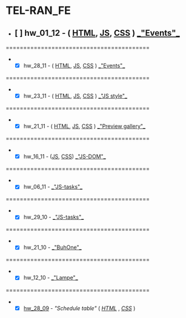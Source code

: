 # TEL-RAN_FE

- ## [ ] hw_01_12 - ( [HTML](https://github.com/sl101/TEL-RAN_FE/blob/main/hw_01_12/index.html), [ JS](https://github.com/sl101/TEL-RAN_FE/blob/main/hw_01_12/script/script.js), [ CSS](https://github.com/sl101/TEL-RAN_FE/blob/main/hw_01_12/style/style.css) ) [ \_"Events"\_](https://sl101.github.io/TEL-RAN_FE/hw_01_12/)

=========================================

- - [x] hw_28_11 - ( [HTML](https://github.com/sl101/TEL-RAN_FE/blob/main/hw_28_11/index.html), [ JS](https://github.com/sl101/TEL-RAN_FE/blob/main/hw_28_11/script/script.js), [ CSS](https://github.com/sl101/TEL-RAN_FE/blob/main/hw_28_11/style/style.css) ) [ \_"Events"\_](https://sl101.github.io/TEL-RAN_FE/hw_28_11/)

=========================================

- - [x] hw_23_11 - ( [HTML](https://github.com/sl101/TEL-RAN_FE/blob/main/hw_23_11/index.html), [ JS](https://github.com/sl101/TEL-RAN_FE/blob/main/hw_23_11/script/script.js), [ CSS](https://github.com/sl101/TEL-RAN_FE/blob/main/hw_23_11/style/style.css) ) [ \_"JS style"\_](https://sl101.github.io/TEL-RAN_FE/hw_23_11/)

=========================================

- - [x] hw_21_11 - ( [HTML](https://github.com/sl101/TEL-RAN_FE/blob/main/hw_21_11/index.html), [ JS](https://github.com/sl101/TEL-RAN_FE/blob/main/hw_21_11/script/script.js), [ CSS](https://github.com/sl101/TEL-RAN_FE/blob/main/hw_21_11/style/style.css) ) [ \_"Preview gallery"\_](https://sl101.github.io/TEL-RAN_FE/hw_21_11/)

=========================================

- - [x] hw_16_11 - ([JS](https://github.com/sl101/TEL-RAN_FE/blob/main/hw_16_11/script/script.js), [CSS](https://github.com/sl101/TEL-RAN_FE/blob/main/hw_16_11/style/style.css)) [\_"JS-DOM"\_](https://sl101.github.io/TEL-RAN_FE/hw_16_11/)

=========================================

- - [x] hw_06_11 - [\_"JS-tasks"\_](https://sl101.github.io/TEL-RAN_FE/hw_06_11/script.js)

=========================================

- - [x] hw_29_10 - [\_"JS-tasks"\_](https://sl101.github.io/TEL-RAN_FE/hw_29_10/script.js)

=========================================

- - [x] hw_21_10 - [\_"BuhOne"\_](https://sl101.github.io/TEL-RAN_FE/hw_21_10)

=========================================

- - [x] hw_12_10 - [\_"Lampe"\_](https://sl101.github.io/TEL-RAN_FE/hw_12_10)

=========================================

- - [x] [hw_28_09](https://sl101.github.io/TEL-RAN_FE/hw_28_09) - _"Schedule table"_ ( _[HTML](https://github.com/sl101/TEL-RAN_FE/blob/main/hw_28_09/index.html)_ , _[CSS](https://github.com/sl101/TEL-RAN_FE/blob/main/hw_28_09/style/style.css)_ )
